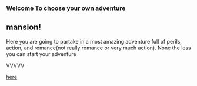 ### Welcome To choose your own adventure
## mansion!


Here you are going to partake in a most amazing adventure full of perils, action, and romance(not really romance or very much action). None the less you can start your adventure

VVVVV

[here](Journey-begins.md)














